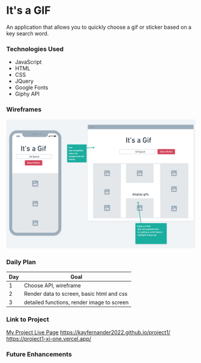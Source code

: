 # It's a GIF

An application that allows you to quickly choose a gif or sticker based on a key search word.

### Technologies Used

- JavaScript
- HTML
- CSS
- JQuery
- Google Fonts
- Giphy API


### Wireframes

![Its a Gif layout](./wireframe2.png)


### Daily Plan

|Day|Goal|
|----|----|
| 1 | Choose API, wireframe |
| 2 | Render data to screen, basic html and css |
| 3 | detailed functions, render image to screen |

### Link to Project
[My Project Live Page](https://kayfernander2022.github.io/project1/)
https://kayfernander2022.github.io/project1/
https://project1-xi-one.vercel.app/

### Future Enhancements

